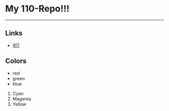 # My 110-Repo!!!

---

## Links
- [RIT](https://www.rit.edu/)

## Colors

- red
- green
- blue

1. Cyan
2. Magenta
3. Yellow


